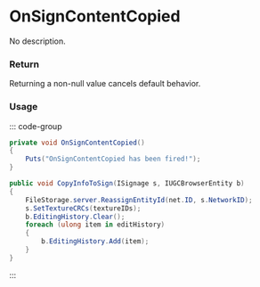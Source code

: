 # OnSignContentCopied
<Badge type="info" text="Structure"/><Badge type="danger" text="Carbon Compatible"/><Badge type="warning" text="Oxide Compatible"/>
No description.
### Return
Returning a non-null value cancels default behavior.

### Usage
::: code-group
```csharp [Example]
private void OnSignContentCopied()
{
	Puts("OnSignContentCopied has been fired!");
}
```
```csharp [Source — Assembly-CSharp @ SignContent]
public void CopyInfoToSign(ISignage s, IUGCBrowserEntity b)
{
	FileStorage.server.ReassignEntityId(net.ID, s.NetworkID);
	s.SetTextureCRCs(textureIDs);
	b.EditingHistory.Clear();
	foreach (ulong item in editHistory)
	{
		b.EditingHistory.Add(item);
	}
}

```
:::
